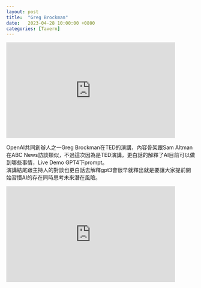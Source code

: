 ```yaml
---
layout: post
title:  "Greg Brockman"
date:   2023-04-28 10:00:00 +0800
categories: [Tavern]
---
```


<iframe width="450" height="255" src="https://www.youtube.com/embed/C_78DM8fG6E" title="YouTube video player" frameborder="0" ></iframe>

OpenAI共同創辦人之一Greg Brockman在TED的演講，內容骨架跟Sam Altman在ABC News訪談類似，不過這次因為是TED演講，更白話的解釋了AI目前可以做到哪些事情，Live Demo GPT4下prompt。  
演講結尾跟主持人的對談也更白話去解釋gpt3會很早就釋出就是要讓大家提前開始習慣AI的存在同時思考未來潛在風險。

<iframe width="450" height="255" src="https://www.youtube.com/embed/540vzMlf-54" title="YouTube video player" frameborder="0" ></iframe>